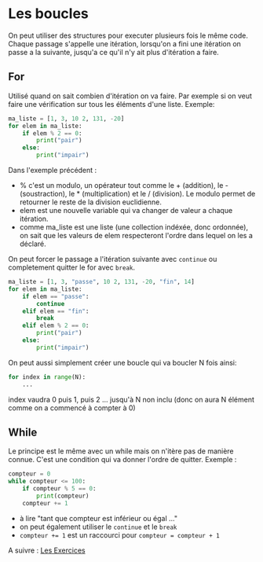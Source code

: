 # Les boucles

On peut utiliser des structures pour executer plusieurs fois le même code. Chaque passage s'appelle une itération, lorsqu'on a fini une itération on passe a la suivante, jusqu'a ce qu'il n'y ait plus d'itération a faire. 

## For
Utilisé quand on sait combien d'itération on va faire. Par exemple si on veut faire une vérification sur tous les éléments d'une liste. Exemple:
```python
ma_liste = [1, 3, 10 2, 131, -20]
for elem in ma_liste:
    if elem % 2 == 0:
        print("pair")
    else:
        print("impair")
```
Dans l'exemple précédent : 
- % c'est un modulo, un opérateur tout comme le + (addition), le - (soustraction), le * (multiplication) et le / (division). Le modulo permet de retourner le reste de la division euclidienne.
- elem est une nouvelle variable qui va changer de valeur a chaque itération. 
- comme ma_liste est une liste (une collection indéxée, donc ordonnée), on sait que les valeurs de elem respecteront l'ordre dans lequel on les a déclaré.

On peut forcer le passage a l'itération suivante avec `continue` ou completement quitter le for avec `break`.
```python
ma_liste = [1, 3, "passe", 10 2, 131, -20, "fin", 14]
for elem in ma_liste:
    if elem == "passe":
        continue
    elif elem == "fin":
        break
    elif elem % 2 == 0:
        print("pair")
    else:
        print("impair")
```

On peut aussi simplement créer une boucle qui va boucler N fois ainsi:
```python
for index in range(N):
    ...

```
index vaudra 0 puis 1, puis 2 ... jusqu'à N non inclu (donc on aura N élément comme on a commencé à compter à 0)

## While

Le principe est le même avec un while mais on n'itère pas de manière connue. C'est une condition qui va donner l'ordre de quitter. Exemple :
```python
compteur = 0
while compteur <= 100:
    if compteur % 5 == 0:
        print(compteur)
    compteur += 1
```
- à lire "tant que compteur est inférieur ou égal ..."
- on peut également utiliser le `continue` et le `break`
- `compteur += 1` est un raccourci pour `compteur = compteur + 1`

A suivre : [Les Exercices](exercices.md)
